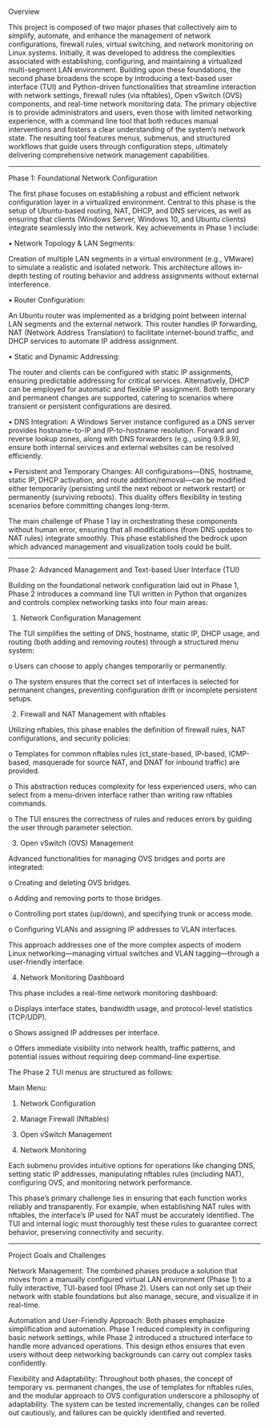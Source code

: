 Overview

This project is composed of two major phases that collectively aim to simplify, automate, and enhance the management of network configurations, firewall rules, virtual switching, and network monitoring on Linux systems. Initially, it was developed to address the complexities associated with establishing, configuring, and maintaining a virtualized multi-segment LAN environment. Building upon these foundations, the second phase broadens the scope by introducing a text-based user interface (TUI) and Python-driven functionalities that streamline interaction with network settings, firewall rules (via nftables), Open vSwitch (OVS) components, and real-time network monitoring data.
The primary objective is to provide administrators and users, even those with limited networking experience, with a command line tool that both reduces manual interventions and fosters a clear understanding of the system’s network state. The resulting tool features menus, submenus, and structured workflows that guide users through configuration steps, ultimately delivering comprehensive network management capabilities.
________________________________________
Phase 1: Foundational Network Configuration

The first phase focuses on establishing a robust and efficient network configuration layer in a virtualized environment. Central to this phase is the setup of Ubuntu-based routing, NAT, DHCP, and DNS services, as well as ensuring that clients (Windows Server, Windows 10, and Ubuntu clients) integrate seamlessly into the network. Key achievements in Phase 1 include:

•	Network Topology & LAN Segments:

Creation of multiple LAN segments in a virtual environment (e.g., VMware) to simulate a realistic and isolated network. This architecture allows in-depth testing of routing behavior and address assignments without external interference.

•	Router Configuration:

An Ubuntu router was implemented as a bridging point between internal LAN segments and the external network. This router handles IP forwarding, NAT (Network Address Translation) to facilitate internet-bound traffic, and DHCP services to automate IP address assignment.

•	Static and Dynamic Addressing:

The router and clients can be configured with static IP assignments, ensuring predictable addressing for critical services. Alternatively, DHCP can be employed for automatic and flexible IP assignment. Both temporary and permanent changes are supported, catering to scenarios where transient or persistent configurations are desired.

•	DNS Integration:
A Windows Server instance configured as a DNS server provides hostname-to-IP and IP-to-hostname resolution. Forward and reverse lookup zones, along with DNS forwarders (e.g., using 9.9.9.9), ensure both internal services and external websites can be resolved efficiently.

•	Persistent and Temporary Changes:
All configurations—DNS, hostname, static IP, DHCP activation, and route addition/removal—can be modified either temporarily (persisting until the next reboot or network restart) or permanently (surviving reboots). This duality offers flexibility in testing scenarios before committing changes long-term.

The main challenge of Phase 1 lay in orchestrating these components without human error, ensuring that all modifications (from DNS updates to NAT rules) integrate smoothly. This phase established the bedrock upon which advanced management and visualization tools could be built.

________________________________________
Phase 2: Advanced Management and Text-based User Interface (TUI)

Building on the foundational network configuration laid out in Phase 1, Phase 2 introduces a command line TUI written in Python that organizes and controls complex networking tasks into four main areas:

1.	Network Configuration Management
   
The TUI simplifies the setting of DNS, hostname, static IP, DHCP usage, and routing (both adding and removing routes) through a structured menu system:

o	Users can choose to apply changes temporarily or permanently.

o	The system ensures that the correct set of interfaces is selected for permanent changes, preventing configuration drift or incomplete persistent setups.

2.	Firewall and NAT Management with nftables
   
Utilizing nftables, this phase enables the definition of firewall rules, NAT configurations, and security policies:

o	Templates for common nftables rules (ct_state-based, IP-based, ICMP-based, masquerade for source NAT, and DNAT for inbound traffic) are provided.

o	This abstraction reduces complexity for less experienced users, who can select from a menu-driven interface rather than writing raw nftables commands.

o	The TUI ensures the correctness of rules and reduces errors by guiding the user through parameter selection.

3.	Open vSwitch (OVS) Management
	
Advanced functionalities for managing OVS bridges and ports are integrated:

o	Creating and deleting OVS bridges.

o	Adding and removing ports to those bridges.

o	Controlling port states (up/down), and specifying trunk or access mode.

o	Configuring VLANs and assigning IP addresses to VLAN interfaces.

This approach addresses one of the more complex aspects of modern Linux networking—managing virtual switches and VLAN tagging—through a user-friendly interface.

4.	Network Monitoring Dashboard

This phase includes a real-time network monitoring dashboard:

o	Displays interface states, bandwidth usage, and protocol-level statistics (TCP/UDP).

o	Shows assigned IP addresses per interface.

o	Offers immediate visibility into network health, traffic patterns, and potential issues without requiring deep command-line expertise.

The Phase 2 TUI menus are structured as follows:

Main Menu:

1.	Network Configuration
	
2.	Manage Firewall (Nftables)
	
3.	Open vSwitch Management

4.	Network Monitoring

Each submenu provides intuitive options for operations like changing DNS, setting static IP addresses, manipulating nftables rules (including NAT), configuring OVS, and monitoring network performance.

This phase’s primary challenge lies in ensuring that each function works reliably and transparently. For example, when establishing NAT rules with nftables, the interface’s IP used for NAT must be accurately identified. The TUI and internal logic must thoroughly test these rules to guarantee correct behavior, preserving connectivity and security.

________________________________________
Project Goals and Challenges

Network Management:
The combined phases produce a solution that moves from a manually configured virtual LAN environment (Phase 1) to a fully interactive, TUI-based tool (Phase 2). Users can not only set up their network with stable foundations but also manage, secure, and visualize it in real-time.

Automation and User-Friendly Approach:
Both phases emphasize simplification and automation. Phase 1 reduced complexity in configuring basic network settings, while Phase 2 introduced a structured interface to handle more advanced operations. This design ethos ensures that even users without deep networking backgrounds can carry out complex tasks confidently.

Flexibility and Adaptability:
Throughout both phases, the concept of temporary vs. permanent changes, the use of templates for nftables rules, and the modular approach to OVS configuration underscore a philosophy of adaptability. The system can be tested incrementally, changes can be rolled out cautiously, and failures can be quickly identified and reverted.

